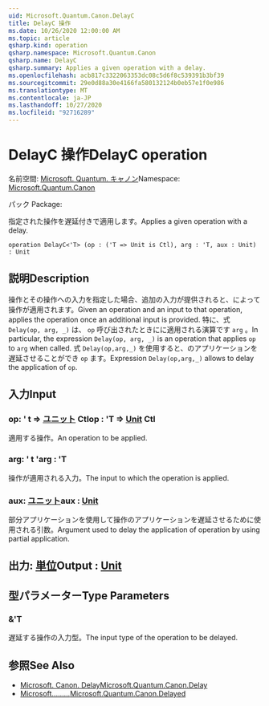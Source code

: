 ```yaml
---
uid: Microsoft.Quantum.Canon.DelayC
title: DelayC 操作
ms.date: 10/26/2020 12:00:00 AM
ms.topic: article
qsharp.kind: operation
qsharp.namespace: Microsoft.Quantum.Canon
qsharp.name: DelayC
qsharp.summary: Applies a given operation with a delay.
ms.openlocfilehash: acb817c3322063353dc08c5d6f8c539391b3bf39
ms.sourcegitcommit: 29e0d88a30e4166fa580132124b0eb57e1f0e986
ms.translationtype: MT
ms.contentlocale: ja-JP
ms.lasthandoff: 10/27/2020
ms.locfileid: "92716289"
---
```

# <a name="delayc-operation"></a><span data-ttu-id="17985-102">DelayC 操作</span><span class="sxs-lookup"><span data-stu-id="17985-102">DelayC operation</span></span>

<span data-ttu-id="17985-103">名前空間: [Microsoft. Quantum. キャノン](xref:Microsoft.Quantum.Canon)</span><span class="sxs-lookup"><span data-stu-id="17985-103">Namespace: [Microsoft.Quantum.Canon](xref:Microsoft.Quantum.Canon)</span></span>

<span data-ttu-id="17985-104">パック [](https://nuget.org/packages/)</span><span class="sxs-lookup"><span data-stu-id="17985-104">Package: [](https://nuget.org/packages/)</span></span>


<span data-ttu-id="17985-105">指定された操作を遅延付きで適用します。</span><span class="sxs-lookup"><span data-stu-id="17985-105">Applies a given operation with a delay.</span></span>

```qsharp
operation DelayC<'T> (op : ('T => Unit is Ctl), arg : 'T, aux : Unit) : Unit
```


## <a name="description"></a><span data-ttu-id="17985-106">説明</span><span class="sxs-lookup"><span data-stu-id="17985-106">Description</span></span>

<span data-ttu-id="17985-107">操作とその操作への入力を指定した場合、追加の入力が提供されると、によって操作が適用されます。</span><span class="sxs-lookup"><span data-stu-id="17985-107">Given an operation and an input to that operation, applies the operation once an additional input is provided.</span></span>
<span data-ttu-id="17985-108">特に、式 `Delay(op, arg, _)` は、 `op` 呼び出されたときにに適用される演算です `arg` 。</span><span class="sxs-lookup"><span data-stu-id="17985-108">In particular, the expression `Delay(op, arg, _)` is an operation that applies `op` to `arg` when called.</span></span>
<span data-ttu-id="17985-109">式 `Delay(op,arg,_)` を使用すると、のアプリケーションを遅延させることができ `op` ます。</span><span class="sxs-lookup"><span data-stu-id="17985-109">Expression `Delay(op,arg,_)` allows to delay the application of `op`.</span></span>

## <a name="input"></a><span data-ttu-id="17985-110">入力</span><span class="sxs-lookup"><span data-stu-id="17985-110">Input</span></span>

### <a name="op--t--unit-ctl"></a><span data-ttu-id="17985-111">op: ' t => [ユニット](xref:microsoft.quantum.lang-ref.unit) Ctl</span><span class="sxs-lookup"><span data-stu-id="17985-111">op : 'T => [Unit](xref:microsoft.quantum.lang-ref.unit) Ctl</span></span>

<span data-ttu-id="17985-112">適用する操作。</span><span class="sxs-lookup"><span data-stu-id="17985-112">An operation to be applied.</span></span>


### <a name="arg--t"></a><span data-ttu-id="17985-113">arg: ' t '</span><span class="sxs-lookup"><span data-stu-id="17985-113">arg : 'T</span></span>

<span data-ttu-id="17985-114">操作が適用される入力。</span><span class="sxs-lookup"><span data-stu-id="17985-114">The input to which the operation is applied.</span></span>


### <a name="aux--unit"></a><span data-ttu-id="17985-115">aux: [ユニット](xref:microsoft.quantum.lang-ref.unit)</span><span class="sxs-lookup"><span data-stu-id="17985-115">aux : [Unit](xref:microsoft.quantum.lang-ref.unit)</span></span>

<span data-ttu-id="17985-116">部分アプリケーションを使用して操作のアプリケーションを遅延させるために使用される引数。</span><span class="sxs-lookup"><span data-stu-id="17985-116">Argument used to delay the application of operation by using partial application.</span></span>



## <a name="output--unit"></a><span data-ttu-id="17985-117">出力: [単位](xref:microsoft.quantum.lang-ref.unit)</span><span class="sxs-lookup"><span data-stu-id="17985-117">Output : [Unit](xref:microsoft.quantum.lang-ref.unit)</span></span>



## <a name="type-parameters"></a><span data-ttu-id="17985-118">型パラメーター</span><span class="sxs-lookup"><span data-stu-id="17985-118">Type Parameters</span></span>

### <a name="t"></a><span data-ttu-id="17985-119">&</span><span class="sxs-lookup"><span data-stu-id="17985-119">'T</span></span>

<span data-ttu-id="17985-120">遅延する操作の入力型。</span><span class="sxs-lookup"><span data-stu-id="17985-120">The input type of the operation to be delayed.</span></span>

## <a name="see-also"></a><span data-ttu-id="17985-121">参照</span><span class="sxs-lookup"><span data-stu-id="17985-121">See Also</span></span>

- [<span data-ttu-id="17985-122">Microsoft. Canon. Delay</span><span class="sxs-lookup"><span data-stu-id="17985-122">Microsoft.Quantum.Canon.Delay</span></span>](xref:Microsoft.Quantum.Canon.Delay)
- [<span data-ttu-id="17985-123">Microsoft.........</span><span class="sxs-lookup"><span data-stu-id="17985-123">Microsoft.Quantum.Canon.Delayed</span></span>](xref:Microsoft.Quantum.Canon.Delayed)